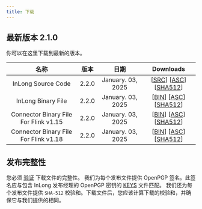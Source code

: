 ```yaml
---
title: 下载
---
```


## 最新版本 2.1.0
你可以在这里下载到最新的版本。

|                  名称                   |   版本   |     日期     |                                                                                                                                                                                                                                                                             Downloads                                                                                                                                                                                                                                                                             |
|:-------------------------------------:|:-------:|:-----------------:|:-----------------------------------------------------------------------------------------------------------------------------------------------------------------------------------------------------------------------------------------------------------------------------------------------------------------------------------------------------------------------------------------------------------------------------------------------------------------------------------------------------------------------------------------------------------------:|
|          InLong Source Code           |  2.2.0  | January. 03, 2025 |                                                                                                                              [[SRC](https://downloads.apache.org/inlong/2.2.0/apache-inlong-2.2.0-src.tar.gz)]                [[ASC](https://downloads.apache.org/inlong/2.2.0/apache-inlong-2.2.0-src.tar.gz.asc)]                [[SHA512](https://downloads.apache.org/inlong/2.2.0/apache-inlong-2.2.0-src.tar.gz.sha512)]                                                                                                                              |
|          InLong Binary File           |  2.2.0  | January. 03, 2025 |                                                                                                                              [[BIN](https://downloads.apache.org/inlong/2.2.0/apache-inlong-2.2.0-bin.tar.gz)]                [[ASC](https://downloads.apache.org/inlong/2.2.0/apache-inlong-2.2.0-bin.tar.gz.asc)]                [[SHA512](https://downloads.apache.org/inlong/2.2.0/apache-inlong-2.2.0-bin.tar.gz.sha512)]                                                                                                                              |
| Connector Binary File For Flink v1.15 |  2.2.0  | January. 03, 2025 | [[BIN](https://repository.apache.org/content/groups/public/org/apache/inlong/inlong-distribution/2.2.0/inlong-distribution-2.2.0-sort-connectors-flink-v1.15.tar.gz)]                [[ASC](https://repository.apache.org/content/groups/public/org/apache/inlong/inlong-distribution/2.2.0/inlong-distribution-2.2.0-sort-connectors-flink-v1.15.tar.gz.asc)]                [[SHA512](https://repository.apache.org/content/groups/public/org/apache/inlong/inlong-distribution/2.2.0/inlong-distribution-2.2.0-sort-connectors-flink-v1.15.tar.gz.sha1)] |
| Connector Binary File For Flink v1.18 |  2.2.0  | January. 03, 2025 | [[BIN](https://repository.apache.org/content/groups/public/org/apache/inlong/inlong-distribution/2.2.0/inlong-distribution-2.2.0-sort-connectors-flink-v1.18.tar.gz)]                [[ASC](https://repository.apache.org/content/groups/public/org/apache/inlong/inlong-distribution/2.2.0/inlong-distribution-2.2.0-sort-connectors-flink-v1.18.tar.gz.asc)]                [[SHA512](https://repository.apache.org/content/groups/public/org/apache/inlong/inlong-distribution/2.2.0/inlong-distribution-2.2.0-sort-connectors-flink-v1.18.tar.gz.sha1)] |

## 发布完整性
您必须 [验证](https://www.apache.org/info/verification.html) 下载文件的完整性。
我们为每个发布文件提供 OpenPGP 签名。此签名应与包含 InLong 发布经理的 OpenPGP 密钥的 [KEYS](https://downloads.apache.org/inlong/KEYS) 文件匹配。
我们还为每个发布文件提供 <code>SHA-512</code> 校验和。下载文件后，您应该计算下载的校验和，并确保它与我们提供的相同。